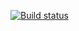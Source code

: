[![Build status](https://ci.appveyor.com/api/projects/status/21xx2sgxlv2e8asv?svg=true)](https://ci.appveyor.com/project/Engarahlion/api-ci-1-2)

